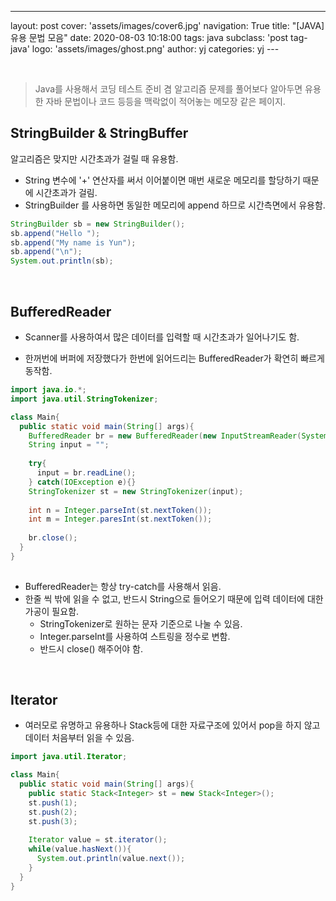 ---
layout: post
cover: 'assets/images/cover6.jpg'
navigation: True
title: "[JAVA] 유용 문법 모음" 
date: 2020-08-03 10:18:00
tags: java
subclass: 'post tag-java'
logo: 'assets/images/ghost.png'
author: yj
categories: yj
​---

<br>

> Java를 사용해서 코딩 테스트 준비 겸 알고리즘 문제를 풀어보다 알아두면 유용한 자바 문법이나 코드 등등을 맥락없이 적어놓는 메모장 같은 페이지.

## StringBuilder & StringBuffer

알고리즘은 맞지만 시간초과가 걸릴 때 유용함. 

* String 변수에 '+' 연산자를 써서 이어붙이면 매번 새로운 메모리를 할당하기 때문에 시간초과가 걸림.
* StringBuilder 를 사용하면 동일한 메모리에 append 하므로 시간측면에서 유용함. 

```java
StringBuilder sb = new StringBuilder();
sb.append("Hello ");
sb.append("My name is Yun");
sb.append("\n");
System.out.println(sb);
```

<br>

## BufferedReader

* Scanner를 사용하여서 많은 데이터를 입력할 때 시간초과가 일어나기도 함. 

* 한꺼번에 버퍼에 저장했다가 한번에 읽어드리는 BufferedReader가 확연히 빠르게 동작함. 

```java
import java.io.*;
import java.util.StringTokenizer;

class Main{
  public static void main(String[] args){
    BufferedReader br = new BufferedReader(new InputStreamReader(System.in));
    String input = "";
    
    try{
      input = br.readLine();
    } catch(IOException e){}
    StringTokenizer st = new StringTokenizer(input);
    
    int n = Integer.parseInt(st.nextToken());
    int m = Integer.paresInt(st.nextToken());
    
    br.close();
  }
}
    
```

* BufferedReader는 항상 try-catch를 사용해서 읽음.
* 한줄 씩 밖에 읽을 수 없고, 반드시 String으로 들어오기 때문에 입력 데이터에 대한 가공이 필요함.
  * StringTokenizer로 원하는 문자 기준으로 나눌 수 있음.
  * Integer.parseInt를 사용하여 스트링을 정수로 변함.
  * 반드시 close() 해주어야 함. 

<br>

## Iterator

* 여러모로 유명하고 유용하나 Stack등에 대한 자료구조에 있어서 pop을 하지 않고 데이터 처음부터 읽을 수 있음.

```java
import java.util.Iterator;

class Main{
  public static void main(String[] args){
    public static Stack<Integer> st = new Stack<Integer>();
    st.push(1);
    st.push(2);
    st.push(3);
    
    Iterator value = st.iterator();
    while(value.hasNext()){
      System.out.println(value.next());
    }
  }
}
```



## 